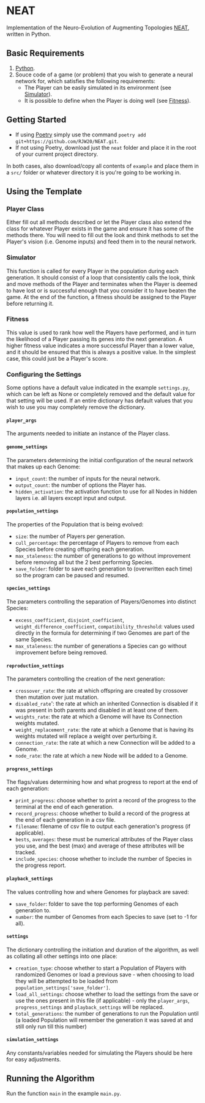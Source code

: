 # NEAT
Implementation of the Neuro-Evolution of Augmenting Topologies [NEAT](https://nn.cs.utexas.edu/downloads/papers/stanley.ec02.pdf), written in Python.

## Basic Requirements
1. [Python](https://www.python.org/downloads/).
2. Souce code of a game (or problem) that you wish to generate a neural network for, which satisfies the following requirements:
   - The Player can be easily simulated in its environment (see [Simulator](#Simulator)).
   - It is possible to define when the Player is doing well (see [Fitness](#Fitness)).

## Getting Started
- If using [Poetry](https://python-poetry.org/docs/) simply use the command `poetry add git+https://github.com/RJW20/NEAT.git`.
- If not using Poetry, download just the `neat` folder and place it in the root of your current project directory.

In both cases, also download/copy all contents of `example` and place them in a `src/` folder or whatever directory it is you're going to be working in.

## Using the Template

### Player Class
Either fill out all methods described or let the Player class also extend the class for whatever Player exists in the game and ensure it has some of the methods there. You will need to fill out the look and think methods to set the Player's vision (i.e. Genome inputs) and feed them in to the neural network.

### Simulator
This function is called for every Player in the population during each generation. It should consist of a loop that consistently calls the look, think and move methods of the Player and terminates when the Player is deemed to have lost or is successful enough that you consider it to have beaten the game. At the end of the function, a fitness should be assigned to the Player before returning it.

### Fitness
This value is used to rank how well the Players have performed, and in turn the likelihood of a Player passing its genes into the next generation. A higher fitness value indicates a more successful Player than a lower value, and it should be ensured that this is always a positive value. In the simplest case, this could just be a Player's score.

### Configuring the Settings
Some options have a default value indicated in the example `settings.py`, which can be left as None or completely removed and the default value for that setting will be used. If an entire dictionary has default values that you wish to use you may completely remove the dictionary.

#### `player_args`
The arguments needed to initiate an instance of the Player class.

#### `genome_settings`
The parameters determining the initial configuration of the neural network that makes up each Genome:
- `input_count`: the number of inputs for the neural network.
- `output_count`: the number of options the Player has.
- `hidden_activation`: the activation function to use for all Nodes in hidden layers i.e. all layers except input and output.

#### `population_settings`
The properties of the Population that is being evolved:
- `size`: the number of Players per generation.
- `cull_percentage`: the percentage of Players to remove from each Species before creating offspring each generation.
- `max_staleness`: the number of generations to go without improvement before removing all but the 2 best performing Species.
- `save_folder`: folder to save each generation to (overwritten each time) so the program can be paused and resumed.

#### `species_settings`
The parameters controlling the separation of Players/Genomes into distinct Species:
- `excess_coefficient`, `disjoint_coefficient`, `weight_difference_coefficient`, `compatibility_threshold`: values used directly in the formula for determining if two Genomes are part of the same Species.
- `max_staleness`: the number of generations a Species can go without improvement before being removed.

#### `reproduction_settings`
The parameters controlling the creation of the next generation:
- `crossover_rate`: the rate at which offspring are created by crossover then mutation over just mutation.
- `disabled_rate`': the rate at which an inherited Connection is disabled if it was present in both parents and disabled in at least one of them.
- `weights_rate`: the rate at which a Genome will have its Connection weights mutated.
- `weight_replacement_rate`: the rate at which a Genome that is having its weights mutated will replace a weight over perturbing it.
- `connection_rate`: the rate at which a new Connection will be added to a Genome.
- `node_rate`: the rate at which a new Node will be added to a Genome.

#### `progress_settings`
The flags/values determining how and what progress to report at the end of each generation:
- `print_progress`: choose whether to print a record of the progress to the terminal at the end of each generation.
- `record_progress`: choose whether to build a record of the progress at the end of each generation in a csv file.
- `filename`: filename of csv file to output each generation's progress (if applicable).
- `bests`, `averages`: these must be numerical attributes of the Player class you use, and the best (max) and average of these attributes will be tracked.
- `include_species`: choose whether to include the number of Species in the progress report.

#### `playback_settings`
The values controlling how and where Genomes for playback are saved:
- `save_folder`: folder to save the top performing Genomes of each generation to.
- `number`: the number of Genomes from each Species to save (set to -1 for all).

#### `settings`
The dictionary controlling the initiation and duration of the algorithm, as well as collating all other settings into one place:
- `creation_type`: choose whether to start a Population of Players with randomized Genomes or load a previous save - when choosing to load they will be attempted to be loaded from `population_settings['save_folder']`.
- `load_all_settings`: choose whether to load the settings from the save or use the ones present in this file (if applicable) - only the `player_args`, `progress_settings` and `playback_settings` will be replaced.
- `total_generations`: the number of generations to run the Population until (a loaded Population will remember the generation it was saved at and still only run till this number)

#### `simulation_settings`
Any constants/variables needed for simulating the Players should be here for easy adjustments.

## Running the Algorithm
Run the function `main` in the example `main.py`.
